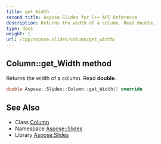 ```yaml
---
title: get_Width
second_title: Aspose.Slides for C++ API Reference
description: Returns the width of a column. Read double.
type: docs
weight: 1
url: /cpp/aspose.slides/column/get_width/
---
```

## Column::get_Width method


Returns the width of a column. Read **double**.

```cpp
double Aspose::Slides::Column::get_Width() override
```

## See Also

* Class [Column](../)
* Namespace [Aspose::Slides](../../)
* Library [Aspose.Slides](../../../)
